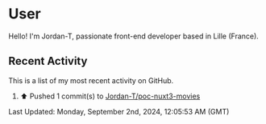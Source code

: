 # User

Hello! I'm Jordan-T, passionate front-end developer based in Lille (France).

## Recent Activity

This is a list of my most recent activity on GitHub.

<!--RECENT_ACTIVITY:start-->
1. ⬆️ Pushed 1 commit(s) to [Jordan-T/poc-nuxt3-movies](https://github.com/Jordan-T/poc-nuxt3-movies)<br>
<!--RECENT_ACTIVITY:end-->

<!--RECENT_ACTIVITY:last_update-->
Last Updated: Monday, September 2nd, 2024, 12:05:53 AM (GMT)
<!--RECENT_ACTIVITY:last_update_end-->
